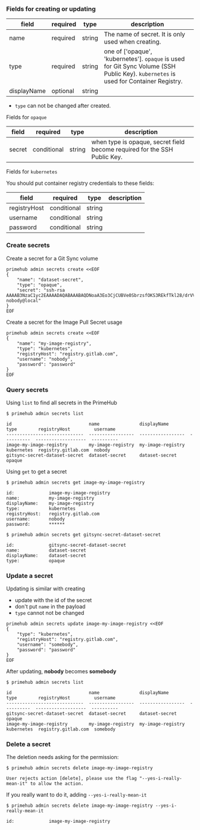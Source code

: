 ### Fields for creating or updating

| field | required | type | description |
| --- | --- | --- | --- |
| name | required | string | The name of secret. It is only used when creating. |
| type | required | string | one of ['opaque', 'kubernetes']. `opaque` is used for Git Sync Volume (SSH Public Key). `kubernetes` is used for Container Registry. |
| displayName | optional | string | |

* `type` can not be changed after created.

Fields for  `opaque`

| field | required | type | description |
| --- | --- | --- | --- |
| secret | conditional | string | when type is opaque, secret field become required for the SSH Public Key. |

Fields for  `kubernetes`

You should put container registry credentials to these fields:

| field | required | type | description |
| --- | --- | --- | --- |
| registryHost | conditional | string |  |
| username | conditional | string | |
| password | conditional | string | |

### Create secrets

Create a secret for a Git Sync volume

```
primehub admin secrets create <<EOF
{
    "name": "dataset-secret",
    "type": "opaque",
    "secret": "ssh-rsa AAAAB3NzaC1yc2EAAAADAQABAAABAQDNoaA3Eo3CjCUBVe0SbrzsfOKS3REkfTkl28/drVVW5B+NXaXH7b3p7xijL8RTFj/wXQggACY+rcNtMbYewgxpZd1OZSf52JkqPKUfPHhvl3jGgeSSSg3fn6LAbAS8Vv/ywRJVsLVsjQelM1OH3E64Mznt0qpl/gO//T2CgRNHTwBseFMOf0BNfkd+gsP046pNxwqMlLfytrt6UC4+0Rb6ZWgVfd/Ij4xzK1AB/3mJ8HEdoCRWvoI/IElTzcEvvK3Vrx1KtSugpfywTXjSAyJhRWO7RsvgLvBgkuKRWFYuGlDo/X84hSClCFagPZ7LmvxIEgGFsUn6XFgia7VAO+WD nobody@local"
}
EOF
```

Create a secret for the Image Pull Secret usage

```
primehub admin secrets create <<EOF
{
    "name": "my-image-registry",
    "type": "kubernetes",
    "registryHost": "registry.gitlab.com",
    "username": "nobody",
    "password": "password"
}
EOF
```

### Query secrets

Using `list` to find all secrets in the PrimeHub

```
$ primehub admin secrets list

id                             name               displayName        type        registryHost         username
-----------------------------  -----------------  -----------------  ----------  -------------------  ----------
image-my-image-registry        my-image-registry  my-image-registry  kubernetes  registry.gitlab.com  nobody
gitsync-secret-dataset-secret  dataset-secret     dataset-secret     opaque
```

Using `get` to get a secret

```
$ primehub admin secrets get image-my-image-registry

id:             image-my-image-registry
name:           my-image-registry
displayName:    my-image-registry
type:           kubernetes
registryHost:   registry.gitlab.com
username:       nobody
password:       ******
```

```
$ primehub admin secrets get gitsync-secret-dataset-secret

id:             gitsync-secret-dataset-secret
name:           dataset-secret
displayName:    dataset-secret
type:           opaque
```

### Update a secret

Updating is similar with creating

* update with the id of the secret
* don't put `name` in the payload
* `type` cannot not be changed

```
primehub admin secrets update image-my-image-registry <<EOF
{
    "type": "kubernetes",
    "registryHost": "registry.gitlab.com",
    "username": "somebody",
    "password": "password"
}
EOF
```

After updating, **nobody** becomes **somebody**

```
$ primehub admin secrets list

id                             name               displayName        type        registryHost         username
-----------------------------  -----------------  -----------------  ----------  -------------------  ----------
gitsync-secret-dataset-secret  dataset-secret     dataset-secret     opaque
image-my-image-registry        my-image-registry  my-image-registry  kubernetes  registry.gitlab.com  somebody
```

### Delete a secret

The deletion needs asking for the permission:

```
$ primehub admin secrets delete image-my-image-registry

User rejects action [delete], please use the flag "--yes-i-really-mean-it" to allow the action.
```

If you really want to do it, adding `--yes-i-really-mean-it`

```
$ primehub admin secrets delete image-my-image-registry --yes-i-really-mean-it

id:             image-my-image-registry
```
